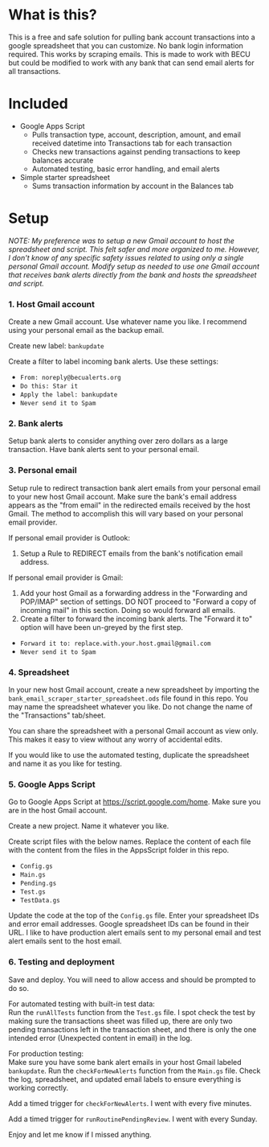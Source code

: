 # What is this?

This is a free and safe solution for pulling bank account transactions into a google spreadsheet that you can customize. No bank login information required.   This works by scraping emails.  This is made to work with BECU but could be modified to work with any bank that can send email alerts for all transactions.

# Included

- Google Apps Script
  - Pulls transaction type, account, description, amount, and email received datetime into Transactions tab for each transaction
  - Checks new transactions against pending transactions to keep balances accurate
  - Automated testing, basic error handling, and email alerts
- Simple starter spreadsheet
  - Sums transaction information by account in the Balances tab

# Setup

_NOTE: My preference was to setup a new Gmail account to host the spreadsheet and script. This felt safer and more organized to me. However, I don't know of any specific safety issues related to using only a single personal Gmail account. Modify setup as needed to use one Gmail account that receives bank alerts directly from the bank and hosts the spreadsheet and script._

### 1. Host Gmail account
Create a new Gmail account.  Use whatever name you like.  I recommend using your personal email as the backup email.

Create new label: `bankupdate`

Create a filter to label incoming bank alerts.  Use these settings:
- `From: noreply@becualerts.org`
- `Do this: Star it`
- `Apply the label: bankupdate`
- `Never send it to Spam`

### 2. Bank alerts
Setup bank alerts to consider anything over zero dollars as a large transaction.  Have bank alerts sent to your personal email.

### 3. Personal email
Setup rule to redirect transaction bank alert emails from your personal email to your new host Gmail account.  Make sure the bank's email address appears as the "from email" in the redirected emails received by the host Gmail.  The method to accomplish this will vary based on your personal email provider.

If personal email provider is Outlook:
1. Setup a Rule to REDIRECT emails from the bank's notification email address.

If personal email provider is Gmail:
1. Add your host Gmail as a forwarding address in the "Forwarding and POP/IMAP" section of settings.  DO NOT proceed to "Forward a copy of incoming mail" in this section. Doing so would forward all emails.
2. Create a filter to forward the incoming bank alerts.  The "Forward it to" option will have been un-greyed by the first step.
- `Forward it to: replace.with.your.host.gmail@gmail.com`
- `Never send it to Spam`

### 4. Spreadsheet
In your new host Gmail account, create a new spreadsheet by importing the `bank_email_scraper_starter_spreadsheet.ods` file found in this repo.  You may name the spreadsheet whatever you like.  Do not change the name of the "Transactions" tab/sheet.

You can share the spreadsheet with a personal Gmail account as view only.  This makes it easy to view without any worry of accidental edits.

If you would like to use the automated testing, duplicate the spreadsheet and name it as you like for testing.

### 5. Google Apps Script
Go to Google Apps Script at https://script.google.com/home.  Make sure you are in the host Gmail account.

Create a new project. Name it whatever you like.

Create script files with the below names. Replace the content of each file with the content from the files in the AppsScript folder in this repo.
- `Config.gs`
- `Main.gs`
- `Pending.gs`
- `Test.gs`
- `TestData.gs`

Update the code at the top of the `Config.gs` file. Enter your spreadsheet IDs and error email addresses. Google spreadsheet IDs can be found in their URL. I like to have production alert emails sent to my personal email and test alert emails sent to the host email.

### 6. Testing and deployment

Save and deploy.  You will need to allow access and should be prompted to do so.

For automated testing with built-in test data:<br>
Run the `runAllTests` function from the `Test.gs` file. I spot check the test by making sure the transactions sheet was filled up, there are only two pending transactions left in the transaction sheet, and there is only the one intended error (Unexpected content in email) in the log.

For production testing:<br>
Make sure you have some bank alert emails in your host Gmail labeled `bankupdate`. Run the `checkForNewAlerts` function from the `Main.gs` file. Check the log, spreadsheet, and updated email labels to ensure everything is working correctly.

Add a timed trigger for `checkForNewAlerts`.  I went with every five minutes.

Add a timed trigger for `runRoutinePendingReview`.  I went with every Sunday.

Enjoy and let me know if I missed anything.

